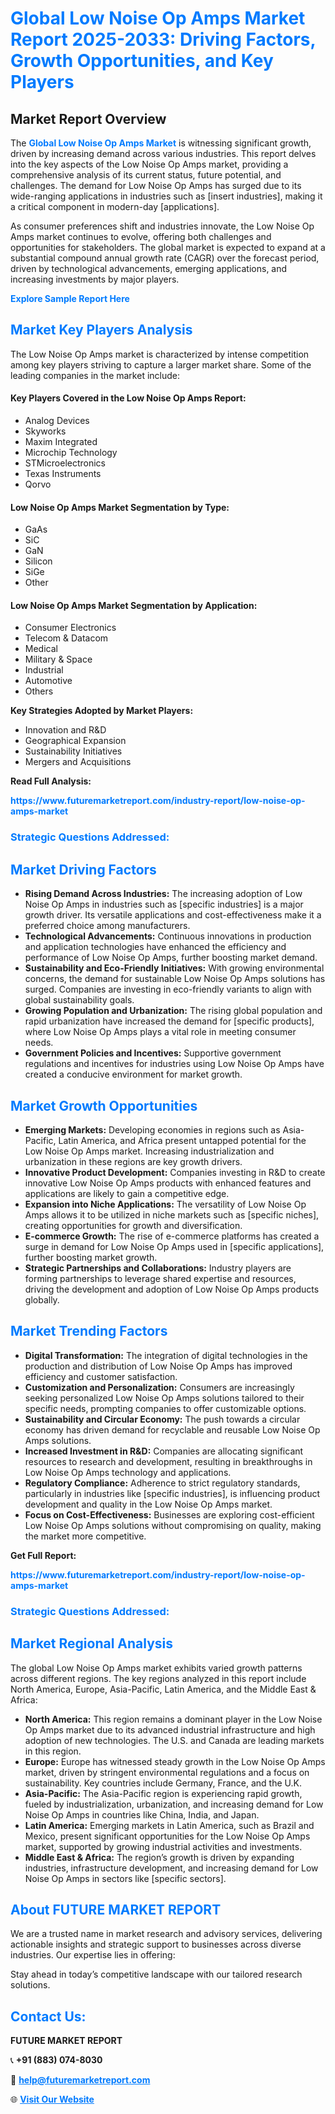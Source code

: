 <h1 style="color: #007BFF;">Global Low Noise Op Amps Market Report 2025-2033: Driving Factors, Growth Opportunities, and Key Players</h1>

<section id="overview">
<h2>Market Report Overview</h2>
<p>The <a href="https://www.futuremarketreport.com/industry-report/low-noise-op-amps-market" style="color: #007BFF; text-decoration: none;"><strong>Global Low Noise Op Amps Market</strong></a> is witnessing significant growth, driven by increasing demand across various industries. This report delves into the key aspects of the Low Noise Op Amps market, providing a comprehensive analysis of its current status, future potential, and challenges. The demand for Low Noise Op Amps has surged due to its wide-ranging applications in industries such as [insert industries], making it a critical component in modern-day [applications].</p>
<p>As consumer preferences shift and industries innovate, the Low Noise Op Amps market continues to evolve, offering both challenges and opportunities for stakeholders. The global market is expected to expand at a substantial compound annual growth rate (CAGR) over the forecast period, driven by technological advancements, emerging applications, and increasing investments by major players.</p>
</section>

<section id="overview">
<p><a href="https://www.futuremarketreport.com/request-sample/reportId=75921" style="color: #007BFF; text-decoration: none;"><strong>Explore Sample Report Here</strong></a></p>
</section>

<section id="key-players">
<h2 style="color: #007BFF;">Market Key Players Analysis</h2>
<p>The Low Noise Op Amps market is characterized by intense competition among key players striving to capture a larger market share. Some of the leading companies in the market include:</p>
<h4>Key Players Covered in the Low Noise Op Amps Report:</h4>
<ul><li>Analog Devices</li><li>Skyworks</li><li>Maxim Integrated</li><li>Microchip Technology</li><li>STMicroelectronics</li><li>Texas Instruments</li><li>Qorvo</li></ul>
<h4>Low Noise Op Amps Market Segmentation by Type:</h4>
<ul><li>GaAs</li><li>SiC</li><li>GaN</li><li>Silicon</li><li>SiGe</li><li>Other</li></ul>

<h4>Low Noise Op Amps Market Segmentation by Application:</h4>
<ul><li>Consumer Electronics</li><li>Telecom &amp; Datacom</li><li>Medical</li><li>Military &amp; Space</li><li>Industrial</li><li>Automotive</li><li>Others</li></ul>
<p><strong>Key Strategies Adopted by Market Players:</strong></p>
<ul>
<li>Innovation and R&D</li>
<li>Geographical Expansion</li>
<li>Sustainability Initiatives</li>
<li>Mergers and Acquisitions</li>
</ul>
</section>

<section>
<p><strong>Read Full Analysis: </strong></p><a href="https://www.futuremarketreport.com/industry-report/low-noise-op-amps-market" style="color: #007BFF; text-decoration: none;"><strong>https://www.futuremarketreport.com/industry-report/low-noise-op-amps-market</strong></a>
<h3 style="color: #007BFF;">Strategic Questions Addressed:</h3>
</section>

<section id="driving-factors">
<h2 style="color: #007BFF;">Market Driving Factors</h2>
<ul>
<li><strong>Rising Demand Across Industries:</strong> The increasing adoption of Low Noise Op Amps in industries such as [specific industries] is a major growth driver. Its versatile applications and cost-effectiveness make it a preferred choice among manufacturers.</li>
<li><strong>Technological Advancements:</strong> Continuous innovations in production and application technologies have enhanced the efficiency and performance of Low Noise Op Amps, further boosting market demand.</li>
<li><strong>Sustainability and Eco-Friendly Initiatives:</strong> With growing environmental concerns, the demand for sustainable Low Noise Op Amps solutions has surged. Companies are investing in eco-friendly variants to align with global sustainability goals.</li>
<li><strong>Growing Population and Urbanization:</strong> The rising global population and rapid urbanization have increased the demand for [specific products], where Low Noise Op Amps plays a vital role in meeting consumer needs.</li>
<li><strong>Government Policies and Incentives:</strong> Supportive government regulations and incentives for industries using Low Noise Op Amps have created a conducive environment for market growth.</li>
</ul>
</section>

<section id="growth-opportunities">
<h2 style="color: #007BFF;">Market Growth Opportunities</h2>
<ul>
<li><strong>Emerging Markets:</strong> Developing economies in regions such as Asia-Pacific, Latin America, and Africa present untapped potential for the Low Noise Op Amps market. Increasing industrialization and urbanization in these regions are key growth drivers.</li>
<li><strong>Innovative Product Development:</strong> Companies investing in R&D to create innovative Low Noise Op Amps products with enhanced features and applications are likely to gain a competitive edge.</li>
<li><strong>Expansion into Niche Applications:</strong> The versatility of Low Noise Op Amps allows it to be utilized in niche markets such as [specific niches], creating opportunities for growth and diversification.</li>
<li><strong>E-commerce Growth:</strong> The rise of e-commerce platforms has created a surge in demand for Low Noise Op Amps used in [specific applications], further boosting market growth.</li>
<li><strong>Strategic Partnerships and Collaborations:</strong> Industry players are forming partnerships to leverage shared expertise and resources, driving the development and adoption of Low Noise Op Amps products globally.</li>
</ul>
</section>

<section id="trending-factors">
<h2 style="color: #007BFF;">Market Trending Factors</h2>
<ul>
<li><strong>Digital Transformation:</strong> The integration of digital technologies in the production and distribution of Low Noise Op Amps has improved efficiency and customer satisfaction.</li>
<li><strong>Customization and Personalization:</strong> Consumers are increasingly seeking personalized Low Noise Op Amps solutions tailored to their specific needs, prompting companies to offer customizable options.</li>
<li><strong>Sustainability and Circular Economy:</strong> The push towards a circular economy has driven demand for recyclable and reusable Low Noise Op Amps solutions.</li>
<li><strong>Increased Investment in R&D:</strong> Companies are allocating significant resources to research and development, resulting in breakthroughs in Low Noise Op Amps technology and applications.</li>
<li><strong>Regulatory Compliance:</strong> Adherence to strict regulatory standards, particularly in industries like [specific industries], is influencing product development and quality in the Low Noise Op Amps market.</li>
<li><strong>Focus on Cost-Effectiveness:</strong> Businesses are exploring cost-efficient Low Noise Op Amps solutions without compromising on quality, making the market more competitive.</li>
</ul>
</section>

<section>
<p><strong>Get Full Report: </strong></p><a href="https://www.futuremarketreport.com/industry-report/low-noise-op-amps-market" style="color: #007BFF; text-decoration: none;"><strong>https://www.futuremarketreport.com/industry-report/low-noise-op-amps-market</strong></a>
<h3 style="color: #007BFF;">Strategic Questions Addressed:</h3>
</section>


<section id="regional-analysis">
<h2 style="color: #007BFF;">Market Regional Analysis</h2>
<p>The global Low Noise Op Amps market exhibits varied growth patterns across different regions. The key regions analyzed in this report include North America, Europe, Asia-Pacific, Latin America, and the Middle East & Africa:</p>
<ul>
<li><strong>North America:</strong> This region remains a dominant player in the Low Noise Op Amps market due to its advanced industrial infrastructure and high adoption of new technologies. The U.S. and Canada are leading markets in this region.</li>
<li><strong>Europe:</strong> Europe has witnessed steady growth in the Low Noise Op Amps market, driven by stringent environmental regulations and a focus on sustainability. Key countries include Germany, France, and the U.K.</li>
<li><strong>Asia-Pacific:</strong> The Asia-Pacific region is experiencing rapid growth, fueled by industrialization, urbanization, and increasing demand for Low Noise Op Amps in countries like China, India, and Japan.</li>
<li><strong>Latin America:</strong> Emerging markets in Latin America, such as Brazil and Mexico, present significant opportunities for the Low Noise Op Amps market, supported by growing industrial activities and investments.</li>
<li><strong>Middle East & Africa:</strong> The region’s growth is driven by expanding industries, infrastructure development, and increasing demand for Low Noise Op Amps in sectors like [specific sectors].</li>
</ul>
</section>

<footer>
<h2 style="color: #007BFF;">About FUTURE MARKET REPORT</h2>
<p>We are a trusted name in market research and advisory services, delivering actionable insights and strategic support to businesses across diverse industries. Our expertise lies in offering:</p>

<p>Stay ahead in today’s competitive landscape with our tailored research solutions.</p>

<h2 style="color: #007BFF;">Contact Us:</h2>
<p><strong>FUTURE MARKET REPORT</strong></p>
<p>📞 <strong>+91 (883) 074-8030</strong></p>
<p>📧 <strong><a href="mailto:help@futuremarketreport.com" style="color: #007BFF;">help@futuremarketreport.com</a></strong></p>
<p>🌐 <strong><a href="https://www.futuremarketreport.com/" style="color: #007BFF;">Visit Our Website</a></strong></p>
</footer>